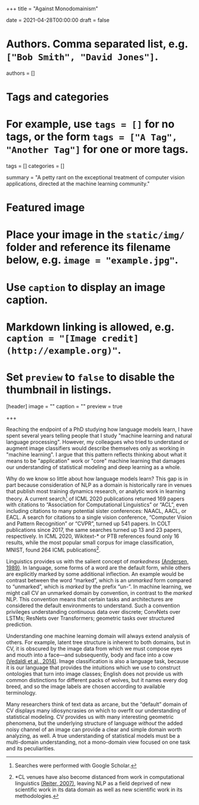 +++
title = "Against Monodomainism"

date = 2021-04-28T00:00:00
draft = false

# Authors. Comma separated list, e.g. `["Bob Smith", "David Jones"]`.
authors = []

# Tags and categories
# For example, use `tags = []` for no tags, or the form `tags = ["A Tag", "Another Tag"]` for one or more tags.
tags = []
categories = []

summary = "A petty rant on the exceptional treatment of computer vision applications, directed at the machine learning community."

# Featured image
# Place your image in the `static/img/` folder and reference its filename below, e.g. `image = "example.jpg"`.
# Use `caption` to display an image caption.
#   Markdown linking is allowed, e.g. `caption = "[Image credit](http://example.org)"`.
# Set `preview` to `false` to disable the thumbnail in listings.
[header]
image = ""
caption = ""
preview = true

+++

Reaching the endpoint of a PhD studying how language models learn, I have spent several years telling people that I study "machine learning and natural language processing". However, my colleagues who tried to understand or augment image classifiers would describe themselves only as working in "machine learning". I argue that this pattern reflects thinking about what it means to be "application" work or "core" machine learning that damages our understanding of statistical modeling and deep learning as a whole.

Why do we know so little about how language models learn? This gap is in part because consideration of NLP as a domain is historically rare in venues that publish most training dynamics research, or analytic work in learning theory. A current search[^1] of ICML 2020 publications returned 169 papers with citations to “Association for Computational Linguistics” or “ACL”, even including citations to many potential sister conferences: NAACL, AACL, or EACL. A search for citations to a single vision conference, “Computer Vision and Pattern Recognition” or “CVPR”, turned up 541 papers. In COLT publications since 2017, the same searches turned up 13 and 23 papers, respectively. In ICML 2020, Wikitext-* or PTB references found only 16 results, while the most popular small corpus for image classification, MNIST, found 264 ICML publications[^2].

Linguistics provides us with the salient concept of *markedness* [(Andersen, 1989)](https://www.degruyter.com/document/doi/10.1515/9783110862010.11/html). In language, some forms of a word are the default form, while others are explicitly marked by some additional inflection. An example would be contrast between the word “marked”, which is an *unmarked* form compared to “unmarked”, which is *marked* by the prefix “un-”. In machine learning, we might call CV an unmarked domain by convention, in contrast to the *marked* NLP. This convention means that certain tasks and architectures are considered the default environments to understand. Such a convention privileges understanding continuous data over discrete; ConvNets over LSTMs; ResNets over Transformers; geometric tasks over structured prediction.

Understanding one machine learning domain will always extend analysis of others. For example, latent tree structure is inherent to both domains, but in CV, it is obscured by the image data from which we must compose eyes and mouth into a face—and subsequently, body and face into a cow [(Vedaldi et al., 2014)](https://ieeexplore.ieee.org/document/6909858). Image classification is also a language task, because it is our language that provides the intuitions which we use to construct ontologies that turn into image classes; English does not provide us with common distinctions for different packs of wolves, but it names every dog breed, and so the image labels are chosen according to available terminology.

Many researchers think of text data as arcane, but the “default” domain of CV displays many idiosyncrasies on which to overfit our understanding of statistical modeling. CV provides us with many interesting geometric phenomena, but the underlying structure of language *without* the added noisy channel of an image can provide a clear and simple domain worth analyzing, as well. A true understanding of statistical models must be a multi-domain understanding, not a mono-domain view focused on one task and its peculiarities.

[^1]: Searches were performed with Google Scholar.
[^2]: *CL venues have also become distanced from work in computational linguistics [(Reiter, 2007)](https://www.aclweb.org/anthology/J07-2013.pdf), leaving NLP as a field deprived of new scientific work in its data domain as well as new scientific work in its methodologies.
